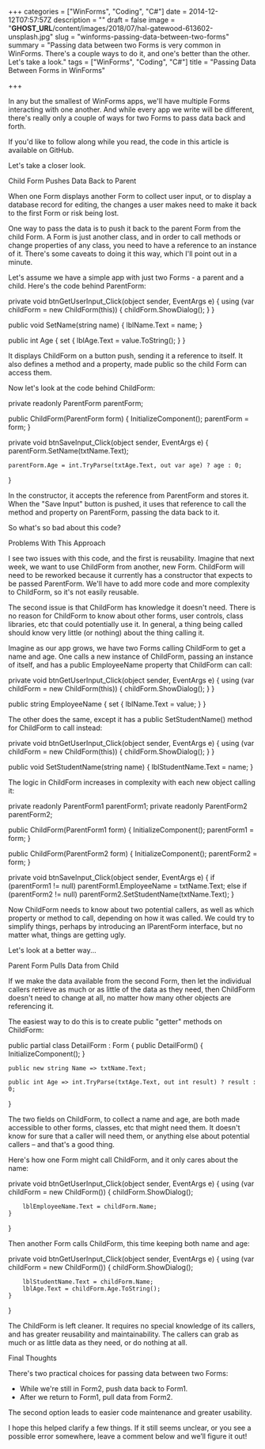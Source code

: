 +++
categories = ["WinForms", "Coding", "C#"]
date = 2014-12-12T07:57:57Z
description = ""
draft = false
image = "__GHOST_URL__/content/images/2018/07/hal-gatewood-613602-unsplash.jpg"
slug = "winforms-passing-data-between-two-forms"
summary = "Passing data between two Forms is very common in WinForms. There's a couple ways to do it, and one's better than the other. Let's take a look."
tags = ["WinForms", "Coding", "C#"]
title = "Passing Data Between Forms in WinForms"

+++


In any but the smallest of WinForms apps, we'll have multiple Forms interacting with one another. And while every app we write will be different, there's really only a couple of ways for two Forms to pass data back and forth.



If you'd like to follow along while you read, the code in this article is available on GitHub.



Let's take a closer look.


Child Form Pushes Data Back to Parent

When one Form displays another Form to collect user input, or to display a database record for editing, the changes a user makes need to make it back to the first Form or risk being lost.

One way to pass the data is to push it back to the parent Form from the child Form. A Form is just another class, and in order to call methods or change properties of any class, you need to have a reference to an instance of it. There's some caveats to doing it this way, which I'll point out in a minute.

Let's assume we have a simple app with just two Forms - a parent and a child. Here's the code behind ParentForm:

private void btnGetUserInput_Click(object sender, EventArgs e)
{
    using (var childForm = new ChildForm(this))
    {
        childForm.ShowDialog();
    }
}

public void SetName(string name)
{
    lblName.Text = name;
}

public int Age
{
    set { lblAge.Text = value.ToString(); }
}

It displays ChildForm on a button push, sending it a reference to itself. It also defines a method and a property, made public so the child Form can access them.

Now let's look at the code behind ChildForm:

private readonly ParentForm parentForm;

public ChildForm(ParentForm form)
{
    InitializeComponent();
    parentForm = form;
}

private void btnSaveInput_Click(object sender, EventArgs e)
{
    parentForm.SetName(txtName.Text);

    parentForm.Age = int.TryParse(txtAge.Text, out var age) ? age : 0;
}

In the constructor, it accepts the reference from ParentForm and stores it. When the "Save Input" button is pushed, it uses that reference to call the method and property on ParentForm, passing the data back to it.

So what's so bad about this code?


Problems With This Approach

I see two issues with this code, and the first is reusability. Imagine that next week, we want to use ChildForm from another, new Form. ChildForm will need to be reworked because it currently has a constructor that expects to be passed ParentForm. We'll have to add more code and more complexity to ChildForm, so it's not easily reusable.

The second issue is that ChildForm has knowledge it doesn't need. There is no reason for ChildForm to know about other forms, user controls, class libraries, etc that could potentially use it. In general, a thing being called should know very little (or nothing) about the thing calling it.

Imagine as our app grows, we have two Forms calling ChildForm to get a name and age. One calls a new instance of ChildForm, passing an instance of itself, and has a public EmployeeName property that ChildForm can call:

private void btnGetUserInput_Click(object sender, EventArgs e)
{
    using (var childForm = new ChildForm(this))
    {
        childForm.ShowDialog();
    }
}

public string EmployeeName
{
    set { lblName.Text = value; }
}

The other does the same, except it has a public SetStudentName() method for ChildForm to call instead:

private void btnGetUserInput_Click(object sender, EventArgs e)
{
    using (var childForm = new ChildForm(this))
    {
        childForm.ShowDialog();
    }
}

public void SetStudentName(string name)
{
    lblStudentName.Text = name;
}

The logic in ChildForm increases in complexity with each new object calling it:

private readonly ParentForm1 parentForm1;
private readonly ParentForm2 parentForm2;

public ChildForm(ParentForm1 form)
{
    InitializeComponent();
    parentForm1 = form;
}

public ChildForm(ParentForm2 form)
{
    InitializeComponent();
    parentForm2 = form;
}

private void btnSaveInput_Click(object sender, EventArgs e)
{
    if (parentForm1 != null)
        parentForm1.EmployeeName = txtName.Text;
    else if (parentForm2 != null)
        parentForm2.SetStudentName(txtName.Text);
}

Now ChildForm needs to know about two potential callers, as well as which property or method to call, depending on how it was called. We could try to simplify things, perhaps by introducing an IParentForm interface, but no matter what, things are getting ugly.

Let's look at a better way...


Parent Form Pulls Data from Child

If we make the data available from the second Form, then let the individual callers retrieve as much or as little of the data as they need, then ChildForm doesn't need to change at all, no matter how many other objects are referencing it.

The easiest way to do this is to create public "getter" methods on ChildForm:

public partial class DetailForm : Form
{
    public DetailForm()
    {
        InitializeComponent();
    }

    public new string Name => txtName.Text;

    public int Age => int.TryParse(txtAge.Text, out int result) ? result : 0;
}

The two fields on ChildForm, to collect a name and age, are both made accessible to other forms, classes, etc that might need them. It doesn't know for sure that a caller will need them, or anything else about potential callers – and that's a good thing.

Here's how one Form might call ChildForm, and it only cares about the name:

private void btnGetUserInput_Click(object sender, EventArgs e)
{
    using (var childForm = new ChildForm())
    {
        childForm.ShowDialog();

        lblEmployeeName.Text = childForm.Name;
    }
}

Then another Form calls ChildForm, this time keeping both name and age:

private void btnGetUserInput_Click(object sender, EventArgs e)
{
    using (var childForm = new ChildForm())
    {
        childForm.ShowDialog();

        lblStudentName.Text = childForm.Name;
        lblAge.Text = childForm.Age.ToString();
    }
}

The ChildForm is left cleaner. It requires no special knowledge of its callers, and has greater reusability and maintainability. The callers can grab as much or as little data as they need, or do nothing at all.


Final Thoughts

There's two practical choices for passing data between two Forms:

 * While we're still in Form2, push data back to Form1.
 * After we return to Form1, pull data from Form2.

The second option leads to easier code maintenance and greater usability.

I hope this helped clarify a few things. If it still seems unclear, or you see a possible error somewhere, leave a comment below and we’ll figure it out!